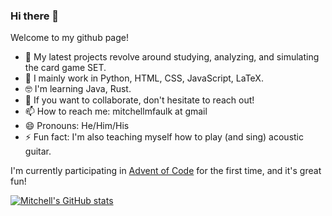 ### Hi there 👋

Welcome to my github page! 

- 🔭 My latest projects revolve around studying, analyzing, and simulating the card game SET. 
- 🌱 I mainly work in Python, HTML, CSS, JavaScript, LaTeX. 
- 🤓 I'm learning Java, Rust.
- 👯 If you want to collaborate, don't hesitate to reach out! 
- 📫 How to reach me: mitchellmfaulk at gmail
- 😄 Pronouns: He/Him/His
- ⚡ Fun fact: I'm also teaching myself how to play (and sing) acoustic guitar. 

I'm currently participating in [Advent of Code](https://adventofcode.com/) for the first time, and it's great fun!

[![Mitchell's GitHub stats](https://github-readme-stats.vercel.app/api?username=mitchellfaulk&theme=radical)](https://github.com/anuraghazra/github-readme-stats)

